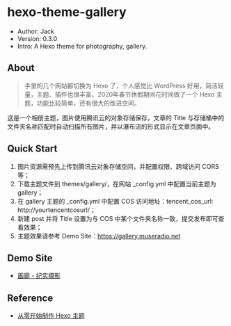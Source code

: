 # hexo-theme-gallery

* Author: Jack
* Version: 0.3.0
* Intro: A Hexo theme for photography, gallery.

## About

> 手里的几个网站都切换为 Hexo 了，个人感觉比 WordPress 好用，简洁轻量，主题、插件也很丰富。2020年春节休假期间花时间做了一个 Hexo 主题，功能比较简单，还有很大的改进空间。

这是一个相册主题，图片使用腾讯云的对象存储保存，文章的 Title 与存储桶中的文件夹名称匹配时自动扫描所有图片，并以瀑布流的形式显示在文章页面中。

## Quick Start

1. 图片资源需预先上传到腾讯云对象存储空间，并配置权限、跨域访问 CORS 等；
2. 下载主题文件到 themes/gallery/，在网站 _config.yml 中配置当前主题为 gallery；
3. 在 gallery 主题的 _config.yml 中配置 COS 访问地址：tencent_cos_url: http://yourtencentcosurl/；
4. 新建 post 并将 Title 设置为与 COS 中某个文件夹名称一致，提交发布即可查看效果；
5. 主题效果请参考 Demo Site：https://gallery.museradio.net

## Demo Site

* [画廊 - 纪实摄影](https://gallery.museradio.net)

## Reference

* [从零开始制作 Hexo 主题](https://www.ahonn.me/blog/create-a-hexo-theme-from-scratch)

